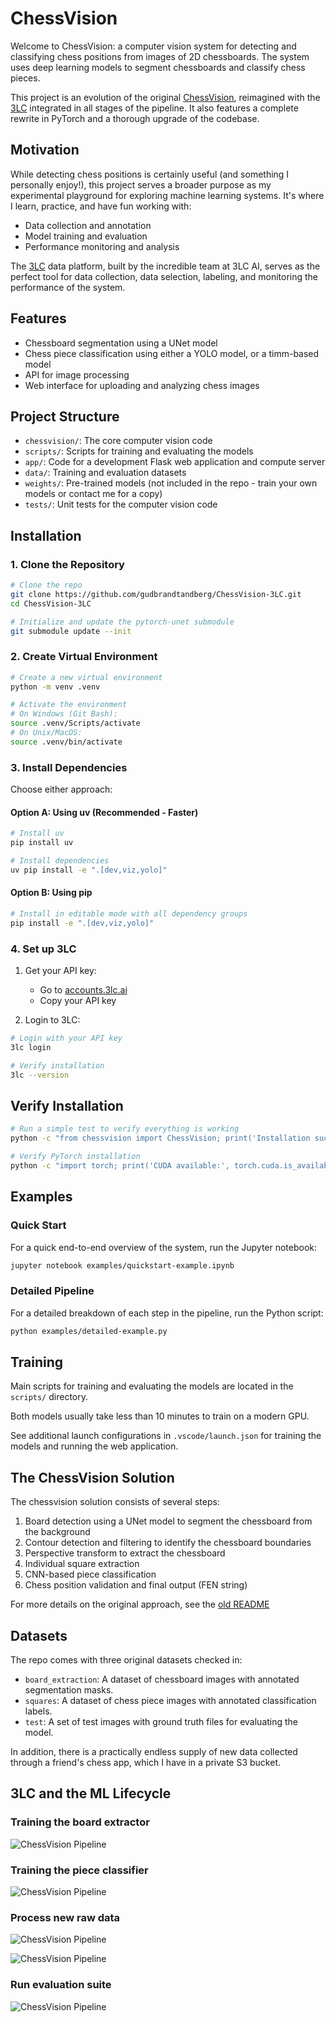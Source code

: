 # ChessVision

Welcome to ChessVision: a computer vision system for detecting and classifying chess positions from images of 2D chessboards.
The system uses deep learning models to segment chessboards and classify chess pieces.

This project is an evolution of the original [ChessVision](https://github.com/ChessVision/ChessVision),
reimagined with the [3LC](https://3lc.ai) integrated in all stages of the pipeline. It also features a complete rewrite in PyTorch and a thorough upgrade of the codebase.

## Motivation

While detecting chess positions is certainly useful (and something I personally enjoy!),
this project serves a broader purpose as my experimental playground for exploring
machine learning systems. It's where I learn, practice, and have fun
working with:

- Data collection and annotation
- Model training and evaluation
- Performance monitoring and analysis

The [3LC](https://3lc.ai) data platform, built by the incredible team at 3LC AI, serves as the perfect tool for data collection, data selection, labeling, and monitoring the performance of the system.

## Features

- Chessboard segmentation using a UNet model
- Chess piece classification using either a YOLO model, or a timm-based model
- API for image processing
- Web interface for uploading and analyzing chess images

## Project Structure

- `chessvision/`: The core computer vision code
- `scripts/`: Scripts for training and evaluating the models
- `app/`: Code for a development Flask web application and compute server
- `data/`: Training and evaluation datasets
- `weights/`: Pre-trained models (not included in the repo - train your own models or contact me for a copy)
- `tests/`: Unit tests for the computer vision code

## Installation

### 1. Clone the Repository

```bash
# Clone the repo
git clone https://github.com/gudbrandtandberg/ChessVision-3LC.git
cd ChessVision-3LC

# Initialize and update the pytorch-unet submodule
git submodule update --init
```

### 2. Create Virtual Environment

```bash
# Create a new virtual environment
python -m venv .venv

# Activate the environment
# On Windows (Git Bash):
source .venv/Scripts/activate
# On Unix/MacOS:
source .venv/bin/activate
```

### 3. Install Dependencies

Choose either approach:

#### Option A: Using uv (Recommended - Faster)
```bash
# Install uv
pip install uv

# Install dependencies
uv pip install -e ".[dev,viz,yolo]"
```

#### Option B: Using pip
```bash
# Install in editable mode with all dependency groups
pip install -e ".[dev,viz,yolo]"
```

### 4. Set up 3LC

1. Get your API key:
   - Go to [accounts.3lc.ai](https://accounts.3lc.ai)
   - Copy your API key

2. Login to 3LC:
```bash
# Login with your API key
3lc login

# Verify installation
3lc --version
```

## Verify Installation

```bash
# Run a simple test to verify everything is working
python -c "from chessvision import ChessVision; print('Installation successful!')"

# Verify PyTorch installation
python -c "import torch; print('CUDA available:', torch.cuda.is_available())"
```

## Examples

### Quick Start

For a quick end-to-end overview of the system, run the Jupyter notebook:

```bash
jupyter notebook examples/quickstart-example.ipynb
```

### Detailed Pipeline

For a detailed breakdown of each step in the pipeline, run the Python script:

```bash
python examples/detailed-example.py
```

## Training

Main scripts for training and evaluating the models are located in the `scripts/` directory.

Both models usually take less than 10 minutes to train on a modern GPU.

See additional launch configurations in `.vscode/launch.json` for training the models and
running the web application.

## The ChessVision Solution

The chessvision solution consists of several steps:

1. Board detection using a UNet model to segment the chessboard from the background
2. Contour detection and filtering to identify the chessboard boundaries
3. Perspective transform to extract the chessboard
4. Individual square extraction
5. CNN-based piece classification
6. Chess position validation and final output (FEN string)

For more details on the original approach, see the [old README](https://github.com/gudbrandtandberg/ChessVision?tab=readme-ov-file#algorithm-details)

## Datasets

The repo comes with three original datasets checked in:

- `board_extraction`: A dataset of chessboard images with annotated segmentation masks.
- `squares`: A dataset of chess piece images with annotated classification labels.
- `test`: A set of test images with ground truth files for evaluating the model.

In addition, there is a practically endless supply of new data collected through a friend's chess app, which I have in a private S3 bucket.

## 3LC and the ML Lifecycle

### Training the board extractor

![ChessVision Pipeline](examples/screenshots/run_overview.png)

### Training the piece classifier

![ChessVision Pipeline](examples/screenshots/piece_prediction.png)

### Process new raw data

![ChessVision Pipeline](examples/screenshots/embeddings.png)

![ChessVision Pipeline](examples/screenshots/new_raw_data.png)

### Run evaluation suite

![ChessVision Pipeline](examples/screenshots/test_results.png)
